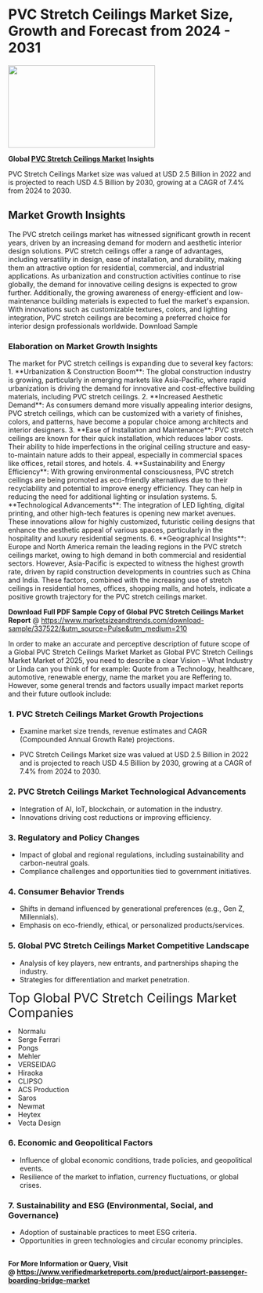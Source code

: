 <H1>PVC Stretch Ceilings Market Size, Growth and Forecast from 2024 - 2031</H1><img class="aligncenter size-medium wp-image-584254" src="https://thirdeyenews.in/wp-content/uploads/2024/09/Global-Market-Research-300x168.jpeg" alt="" width="300" height="168" /><p><strong>Global&nbsp;<a href="https://www.marketsizeandtrends.com/download-sample/337522/&amp;utm_source=Pulse&amp;utm_medium=210">PVC Stretch Ceilings Market</a> Insights</strong></p><p>PVC Stretch Ceilings Market size was valued at USD 2.5 Billion in 2022 and is projected to reach USD 4.5 Billion by 2030, growing at a CAGR of 7.4% from 2024 to 2030.</p><p><h2>Market Growth Insights</h2> The PVC stretch ceilings market has witnessed significant growth in recent years, driven by an increasing demand for modern and aesthetic interior design solutions. PVC stretch ceilings offer a range of advantages, including versatility in design, ease of installation, and durability, making them an attractive option for residential, commercial, and industrial applications. As urbanization and construction activities continue to rise globally, the demand for innovative ceiling designs is expected to grow further. Additionally, the growing awareness of energy-efficient and low-maintenance building materials is expected to fuel the market's expansion. With innovations such as customizable textures, colors, and lighting integration, PVC stretch ceilings are becoming a preferred choice for interior design professionals worldwide. Download Sample <h3>Elaboration on Market Growth Insights</h3> The market for PVC stretch ceilings is expanding due to several key factors: 1. **Urbanization & Construction Boom**: The global construction industry is growing, particularly in emerging markets like Asia-Pacific, where rapid urbanization is driving the demand for innovative and cost-effective building materials, including PVC stretch ceilings. 2. **Increased Aesthetic Demand**: As consumers demand more visually appealing interior designs, PVC stretch ceilings, which can be customized with a variety of finishes, colors, and patterns, have become a popular choice among architects and interior designers. 3. **Ease of Installation and Maintenance**: PVC stretch ceilings are known for their quick installation, which reduces labor costs. Their ability to hide imperfections in the original ceiling structure and easy-to-maintain nature adds to their appeal, especially in commercial spaces like offices, retail stores, and hotels. 4. **Sustainability and Energy Efficiency**: With growing environmental consciousness, PVC stretch ceilings are being promoted as eco-friendly alternatives due to their recyclability and potential to improve energy efficiency. They can help in reducing the need for additional lighting or insulation systems. 5. **Technological Advancements**: The integration of LED lighting, digital printing, and other high-tech features is opening new market avenues. These innovations allow for highly customized, futuristic ceiling designs that enhance the aesthetic appeal of various spaces, particularly in the hospitality and luxury residential segments. 6. **Geographical Insights**: Europe and North America remain the leading regions in the PVC stretch ceilings market, owing to high demand in both commercial and residential sectors. However, Asia-Pacific is expected to witness the highest growth rate, driven by rapid construction developments in countries such as China and India. These factors, combined with the increasing use of stretch ceilings in residential homes, offices, shopping malls, and hotels, indicate a positive growth trajectory for the PVC stretch ceilings market. </p><p><span class=""><strong>Download Full PDF Sample Copy of Global PVC Stretch Ceilings Market Report</strong> @ <a href="https://www.marketsizeandtrends.com/download-sample/337522/&amp;utm_source=Pulse&amp;utm_medium=210" target="_blank">https://www.marketsizeandtrends.com/download-sample/337522/&amp;utm_source=Pulse&amp;utm_medium=210</a></span></p><p>In order to make an accurate and perceptive description of future scope of a Global&nbsp;PVC Stretch Ceilings Market Market as Global&nbsp;PVC Stretch Ceilings Market Market of 2025, you need to describe a clear Vision &ndash; What Industry or Linda can you think of for example: Quote from a Technology, healthcare, automotive, renewable energy, name the market you are Reffering to. However, some general trends and factors usually impact market reports and their future outlook include:</p><h3>1.&nbsp;<strong>PVC Stretch Ceilings Market Growth Projections</strong></h3><ul><li>Examine market size trends, revenue estimates and CAGR (Compounded Annual Growth Rate) projections.</li><li><p>PVC Stretch Ceilings Market size was valued at USD 2.5 Billion in 2022 and is projected to reach USD 4.5 Billion by 2030, growing at a CAGR of 7.4% from 2024 to 2030.</p></li></ul><h3>2.&nbsp;<strong>PVC Stretch Ceilings Market Technological Advancements</strong></h3><ul><li>Integration of AI, IoT, blockchain, or automation in the industry.</li><li>Innovations driving cost reductions or improving efficiency.</li></ul><h3>3.&nbsp;<strong>Regulatory and Policy Changes</strong></h3><ul><li>Impact of global and regional regulations, including sustainability and carbon-neutral goals.</li><li>Compliance challenges and opportunities tied to government initiatives.</li></ul><h3>4.&nbsp;<strong>Consumer Behavior Trends</strong></h3><ul><li>Shifts in demand influenced by generational preferences (e.g., Gen Z, Millennials).</li><li>Emphasis on eco-friendly, ethical, or personalized products/services.</li></ul><h3>5.&nbsp;<strong>Global PVC Stretch Ceilings Market Competitive Landscape</strong></h3><ul><li>Analysis of key players, new entrants, and partnerships shaping the industry.</li><li>Strategies for differentiation and market penetration.</li></ul><p data-pm-slice="1 1 []"><span style="color: inherit; font-family: inherit; font-size: 25px;">Top Global PVC Stretch Ceilings Market Companies</span></p><div class="" data-test-id=""><p><li>Normalu</li><li> Serge Ferrari</li><li> Pongs</li><li> Mehler</li><li> VERSEIDAG</li><li> Hiraoka</li><li> CLIPSO</li><li> ACS Production</li><li> Saros</li><li> Newmat</li><li> Heytex</li><li> Vecta Design</li></p></div><h3>6.&nbsp;<strong>Economic and Geopolitical Factors</strong></h3><ul><li>Influence of global economic conditions, trade policies, and geopolitical events.</li><li>Resilience of the market to inflation, currency fluctuations, or global crises.</li></ul><h3>7.&nbsp;<strong>Sustainability and ESG (Environmental, Social, and Governance)</strong></h3><ul><li>Adoption of sustainable practices to meet ESG criteria.</li><li>Opportunities in green technologies and circular economy principles.</li></ul><h2><strong style="font-size: 14px;">For More Information or Query, Visit @&nbsp;</strong><a style="background-color: #ffffff; font-size: 14px;" href="https://www.marketsizeandtrends.com/report/pvc-stretch-ceilings-market/" target="_blank">https://www.verifiedmarketreports.com/product/airport-passenger-boarding-bridge-market</a></h2>
